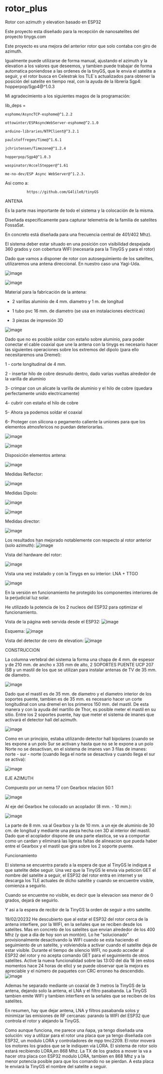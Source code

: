 # rotor_plus
Rotor con azimuth y elevation basado en ESP32 

Este proyecto esta diseñado para la recepción de nanosatelites del proyecto tinygs.com  

Este proyecto es una mejora del anterior rotor que solo contaba con giro de azimuth.

Igualmente puede utilizarse de forma manual, ajustando el azimuth y la elevation a los valores que deseemos, y tambien puede trabajar de forma automatica poniendose a las ordenes de la tinyGS, que le envia el satelite a seguir, y el rotor busca en Celestrak los TLE´s actualizados para obtener la posición del satelite en tiempo real, con la ayuda de la librería Sgp4:  hopperpop/Sgp4@^1.0.3

Mi agradecimiento a los siguientes magos de la programación:

lib_deps = 

	esphome/AsyncTCP-esphome@^1.2.2
	
	ottowinter/ESPAsyncWebServer-esphome@^2.1.0
	
	arduino-libraries/NTPClient@^3.2.1
	
	paulstoffregen/Time@^1.6.1
	
	jchristensen/Timezone@^1.2.4
	
	hopperpop/Sgp4@^1.0.3
	
	waspinator/AccelStepper@^1.61
	
	me-no-dev/ESP Async WebServer@^1.2.3.
	
  
  Asi como a:
  
              https://github.com/G4lile0/tinyGS  
  
ANTENA

Es la parte mas importante de todo el sistema y la colocación de la misma.

Diseñada especificamente para capturar telemetría de la familia de satelites FossaSat.

En concreto está diseñada para una frecuencia central de 401/402 Mhz).

El sistema deber estar situado en una posición con visibilidad despejada 360 grados y con cobertura WIFI (necesaría para la TinyGS y para el rotor)

Dado que vamos a disponer de rotor con autoseguimiento de los satelites, utilizaremos una antena direccional. En nuestro caso una Yagi-Uda.

![image](https://user-images.githubusercontent.com/48222471/185983736-d0efbd2e-206d-40a5-934b-82519f61df22.png)

![image](https://user-images.githubusercontent.com/48222471/185977603-b3e7a397-408d-4257-92c9-11517492e8a6.png)

Material para la fabricación de la antena:

- 2 varillas aluminio de 4 mm. diametro y 1 m. de longitud

- 1 tubo pvc 16 mm. de diametro (se usa en instalaciones electricas)

- 3 piezas de impresión 3D

![image](https://user-images.githubusercontent.com/48222471/186407441-2afc2516-0fce-41e0-b2ff-257fc7725cd8.png)

Dado que no es posible soldar con estaño sobre aluminio, para poder conectar el cable coaxial que une la antena con la tinygs es necesario hacer las siguientes operaciones sobre los extremos del dipolo (para ello necesitaremos una Dremel):

1 - corte longitudinal de 4 mm.

2 - insertar hilo de cobre desnudo dentro, dado varias vueltas alrededor de la varilla de aluminio

3- crimpar con un alicate la varilla de aluminio y el hilo de cobre (quedara perfectamente unido electricamente)

4- cubrir con estaño el hilo de cobre

5- Ahora ya podemos soldar el coaxial

6- Proteger con silicona o pegamento caliente la uniones para que los elementos atmosfericos no puedan deteriorarlas.

![image](https://user-images.githubusercontent.com/48222471/185979307-dac56215-aed4-45f2-b8ae-2dd314cbcd0b.png)

![image](https://user-images.githubusercontent.com/48222471/185980989-77397cb9-303e-4a73-8eab-b3fcb06c6532.png)

Disposición elementos antena:

![image](https://user-images.githubusercontent.com/48222471/185982072-12188788-cfc3-4abd-a865-5b477c18bafe.png)

Medidas Reflector:

![image](https://user-images.githubusercontent.com/48222471/185982310-df78e4de-eb9a-4be3-8283-060819106e71.png)

Medidas Dipolo:

![image](https://user-images.githubusercontent.com/48222471/185982504-a7aa444d-312b-4617-9848-759d65ced827.png)

![image](https://user-images.githubusercontent.com/48222471/185982579-1c430b51-aa65-458e-89e7-031b1f2fa99e.png)

Medidas director:

![image](https://user-images.githubusercontent.com/48222471/185982764-51c40126-1148-49e7-bf62-8625f228ce32.png)

Los resultados han mejorado notablemente con respecto al rotor anterior (solo azimuth):
![image](https://user-images.githubusercontent.com/48222471/180614173-b6e6713a-deb8-4f4f-9173-88964b037b58.png)

Vista del hardware del rotor:

![image](https://user-images.githubusercontent.com/48222471/180614595-1c1f45ef-7f25-4ad3-9da9-7140ff463c83.png)

Vista una vez instalado y con la Tinygs en su interior:  LNA + TTGO

![image](https://user-images.githubusercontent.com/48222471/180614744-c5e2242c-3ab8-4e87-be8f-4dc12a05e20e.png)

En la versión en funcionamiento he protegido los componentes interiores de la perjudicial luz solar.

He utilizado la potencia de los 2 nucleos del ESP32 para optimizar el funcionamiento.

Vista de la página web servida desde el ESP32:
![image](https://user-images.githubusercontent.com/48222471/180615329-6ca98c3f-5c46-4797-aa4f-1cd8161137aa.png)

Esquema:
![image](https://user-images.githubusercontent.com/48222471/180657120-4b9f4182-c0c6-4d5d-bc0d-1f658a040fc2.png)

Vista del detector de cero de elevation:
![image](https://user-images.githubusercontent.com/48222471/180657142-6ab82634-b866-4d89-85f9-b60fd9836910.png)

CONSTRUCCION

La columna vertebral del sistema la forma una chapa de 4 mm. de espesor y de 210 mm. de ancho x 335 mm de alto, 2 SOPORTES PUENTE UCP 207 ISB y un mastil de los que se utilizan para instalar antenas de TV de 35 mm. de diametro.

![image](https://user-images.githubusercontent.com/48222471/184387880-ce34af6a-313a-44b5-a5bb-c44805ffdab8.png)

Dado que el mastil es de 35 mm. de diametro y el diametro interior de los soportes puente, tambien es de 35 mm. es necesario hacer un corte longitudinal con una dremel en los primeros 150 mm. del mastil. De esta manera y con la ayuda del martillo de Thor, es posible meter el mastil en su sitio.
Entre los 2 soportes puente, hay que meter el sistema de imanes que activará el detector hall del azimuth.

![image](https://user-images.githubusercontent.com/48222471/184388746-12f8c61a-37ae-46ea-bbf2-d1885753e1c6.png)

Como en un principio, estaba utilizando detector hall bipolares (cuando se les expone a un polo Sur se activan y hasta que no se le expone a un polo Norte no se desactivan, en el sistema de imanes van 3 filas de imanes:  norte - sur  - norte (cuando llega el norte se desactiva y cuando llega el sur se activa):

![image](https://user-images.githubusercontent.com/48222471/184389039-ed0e3010-747f-4081-a10d-db2c2ae1073b.png)

EJE AZIMUTH

Compuesto por un nema 17 con Gearbox  relacion 50:1

![image](https://user-images.githubusercontent.com/48222471/184946869-ffdb750c-8a7a-4a3b-9e8b-889a0e291979.png)

Al eje del Gearbox he colocado un acoplador (8 mm.  - 10 mm.):

![image](https://user-images.githubusercontent.com/48222471/184947100-25fa2059-077a-4ea2-84b7-06cd7b0832cc.png)

La parte de 8 mm. va al Gearbox y la de 10 mm. a un eje de aluminio de 30 cm. de longitud y mediante una pieza hecha cen 3D al interior del mastil.
Dado que el acoplador dispone de una parte elastica, se va a comportar como un cardan y eliminará las ligeras faltas de alineacion que pueda haber entre el Gearbox y el mastil que gira sobre los 2 soporte puente.


Funcionamiento

El sistema se encuentra parado a la espera de que al TinyGS le indique a que satelite debe seguir.
Una vez que la TinyGS le envia via peticion GET el nombre del satelite a seguir, el ESP32 del rotor entra en internet y se descarga los TLE actuales de dicho satelite y cuando se encuentre visible, comienza a seguirlo. 

Cuando se encuentre no visible, es decir que la elevacion sea menor de 0 grados, dejará de seguirlo.

Y asi a la espera de recibir de la TinyGS la orden de seguir a otro satelite.

19/02/20232 He descubierto que al estar el ESP32 del rotor cerca de la antena interfiere, por la WIFI, en la señales que se reciben desde los satelites. 
Mas en concreto de los satelites que envian alrededor de los 400 Mhz (y que a día de hoy son un montón). 
Lo he "solucionado" provisionalmente desactivando la WIFI cuando se esta haciendo el seguimiento de un satelite, y volviendola a activar cuando el satelite deja de
estar visible.
Durante el tiempo de silencio WIFI, no puedo acceder al ESP32 del rotor y no acepta comando GET para el seguimiento de otros satelites.
Active la nueva funcionalidad sobre las 13:00 del día 18 (en estos momentos hace 24 horas de ello) y se puede observar que la mejora es apreciable y el número de paquetes con CRC erroneo ha descendido.
![image](https://user-images.githubusercontent.com/48222471/219946906-e9aa5649-f6fa-4b95-a99c-58052608c960.png)

Ademas he separado mediante un coaxial de 3 metros la TinyGS de la antena, dejando solo la antena, el LNA y el filtro pasabanda. La TinyGS tambien emite WIFI y tambien 
interfiere en la señales que se reciben de los satelites.

En resumen, hay que dejar antena, LNA y filtros pasabanda solos y minimizar las emisiones de RF cercanas: parando la WIFI del ESP32 que controla el rotor y alejando la TinyGS.

Como aunque funciona, me parece una ñapa, ya tengo diseñada una solución: voy a utilizar para el rotor una placa que ya tengo diseñada con ESP32, un modulo LORA y controladores de mpp tmc2209. El rotor moverá los motores los grados que se le indiquen via LORA. El sistema de rotor solo estará recibiendo LORA,en 868 Mhz.
La TX de los grados a mover la va a hacer otra placa con ESP32 modulo LORA, tambien en 868 Mhz y a la menor potencia posible para que los comando no se pierdan.
A esta placa le enviará la TinyGS el nombre del satelite a seguir.












